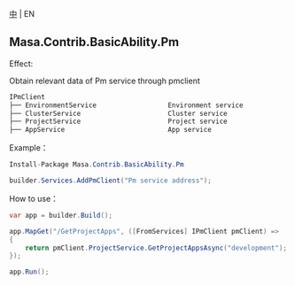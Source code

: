[中](README.zh-CN.md) | EN

## Masa.Contrib.BasicAbility.Pm

Effect:

Obtain relevant data of Pm service through pmclient

```c#
IPmClient
├── EnvironmentService                  Environment service
├── ClusterService                      Cluster service
├── ProjectService                      Project service
├── AppService                          App service
```

Example：

```C#
Install-Package Masa.Contrib.BasicAbility.Pm
```

```C#
builder.Services.AddPmClient("Pm service address");
```

How to use：

```c#
var app = builder.Build();

app.MapGet("/GetProjectApps", ([FromServices] IPmClient pmClient) =>
{
    return pmClient.ProjectService.GetProjectAppsAsync("development");
});

app.Run();
```
